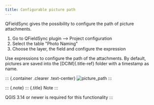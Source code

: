 ```yaml
---
title: Configurable picture path
---
```


QFieldSync gives the possibility to configure the path of picture
attachments.

1.  Go to QFieldSync plugin \--\> Project configuration
2.  Select the table \"Photo Naming\"
3.  Choose the layer, the field and configure the expression

Use expressions to configure the path of the attachments. By default,
pictures are saved into the [DCIM]{.title-ref} folder with a timestamp
as name.

::: {.container .clearer .text-center}
![picture\_path](/assets/images/picture_path.png)
:::

::: {.note}
::: {.title}
Note
:::

QGIS 3.14 or newer is required for this functionality
:::
